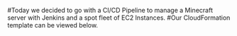 #Today we decided to go with a CI/CD Pipeline to manage a Minecraft server with Jenkins and a spot fleet of EC2 Instances.
#Our CloudFormation template can be viewed below.

 

